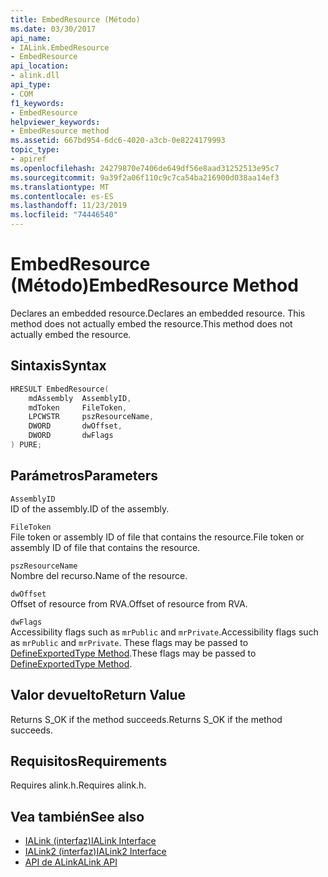 ```yaml
---
title: EmbedResource (Método)
ms.date: 03/30/2017
api_name:
- IALink.EmbedResource
- EmbedResource
api_location:
- alink.dll
api_type:
- COM
f1_keywords:
- EmbedResource
helpviewer_keywords:
- EmbedResource method
ms.assetid: 667bd954-6dc6-4020-a3cb-0e8224179993
topic_type:
- apiref
ms.openlocfilehash: 24279870e7406de649df56e8aad31252513e95c7
ms.sourcegitcommit: 9a39f2a06f110c9c7ca54ba216900d038aa14ef3
ms.translationtype: MT
ms.contentlocale: es-ES
ms.lasthandoff: 11/23/2019
ms.locfileid: "74446540"
---
```

# <a name="embedresource-method"></a><span data-ttu-id="d8504-102">EmbedResource (Método)</span><span class="sxs-lookup"><span data-stu-id="d8504-102">EmbedResource Method</span></span>
<span data-ttu-id="d8504-103">Declares an embedded resource.</span><span class="sxs-lookup"><span data-stu-id="d8504-103">Declares an embedded resource.</span></span> <span data-ttu-id="d8504-104">This method does not actually embed the resource.</span><span class="sxs-lookup"><span data-stu-id="d8504-104">This method does not actually embed the resource.</span></span>  
  
## <a name="syntax"></a><span data-ttu-id="d8504-105">Sintaxis</span><span class="sxs-lookup"><span data-stu-id="d8504-105">Syntax</span></span>  
  
```cpp  
HRESULT EmbedResource(  
    mdAssembly  AssemblyID,  
    mdToken     FileToken,  
    LPCWSTR     pszResourceName,  
    DWORD       dwOffset,  
    DWORD       dwFlags  
) PURE;  
```  
  
## <a name="parameters"></a><span data-ttu-id="d8504-106">Parámetros</span><span class="sxs-lookup"><span data-stu-id="d8504-106">Parameters</span></span>  
 `AssemblyID`  
 <span data-ttu-id="d8504-107">ID of the assembly.</span><span class="sxs-lookup"><span data-stu-id="d8504-107">ID of the assembly.</span></span>  
  
 `FileToken`  
 <span data-ttu-id="d8504-108">File token or assembly ID of file that contains the resource.</span><span class="sxs-lookup"><span data-stu-id="d8504-108">File token or assembly ID of file that contains the resource.</span></span>  
  
 `pszResourceName`  
 <span data-ttu-id="d8504-109">Nombre del recurso.</span><span class="sxs-lookup"><span data-stu-id="d8504-109">Name of the resource.</span></span>  
  
 `dwOffset`  
 <span data-ttu-id="d8504-110">Offset of resource from RVA.</span><span class="sxs-lookup"><span data-stu-id="d8504-110">Offset of resource from RVA.</span></span>  
  
 `dwFlags`  
 <span data-ttu-id="d8504-111">Accessibility flags such as `mrPublic` and `mrPrivate`.</span><span class="sxs-lookup"><span data-stu-id="d8504-111">Accessibility flags such as `mrPublic` and `mrPrivate`.</span></span> <span data-ttu-id="d8504-112">These flags may be passed to [DefineExportedType Method](../metadata/imetadataassemblyemit-defineexportedtype-method.md).</span><span class="sxs-lookup"><span data-stu-id="d8504-112">These flags may be passed to [DefineExportedType Method](../metadata/imetadataassemblyemit-defineexportedtype-method.md).</span></span>  
  
## <a name="return-value"></a><span data-ttu-id="d8504-113">Valor devuelto</span><span class="sxs-lookup"><span data-stu-id="d8504-113">Return Value</span></span>  
 <span data-ttu-id="d8504-114">Returns S_OK if the method succeeds.</span><span class="sxs-lookup"><span data-stu-id="d8504-114">Returns S_OK if the method succeeds.</span></span>  
  
## <a name="requirements"></a><span data-ttu-id="d8504-115">Requisitos</span><span class="sxs-lookup"><span data-stu-id="d8504-115">Requirements</span></span>  
 <span data-ttu-id="d8504-116">Requires alink.h.</span><span class="sxs-lookup"><span data-stu-id="d8504-116">Requires alink.h.</span></span>  
  
## <a name="see-also"></a><span data-ttu-id="d8504-117">Vea también</span><span class="sxs-lookup"><span data-stu-id="d8504-117">See also</span></span>

- [<span data-ttu-id="d8504-118">IALink (interfaz)</span><span class="sxs-lookup"><span data-stu-id="d8504-118">IALink Interface</span></span>](ialink-interface.md)
- [<span data-ttu-id="d8504-119">IALink2 (interfaz)</span><span class="sxs-lookup"><span data-stu-id="d8504-119">IALink2 Interface</span></span>](ialink2-interface.md)
- [<span data-ttu-id="d8504-120">API de ALink</span><span class="sxs-lookup"><span data-stu-id="d8504-120">ALink API</span></span>](index.md)
